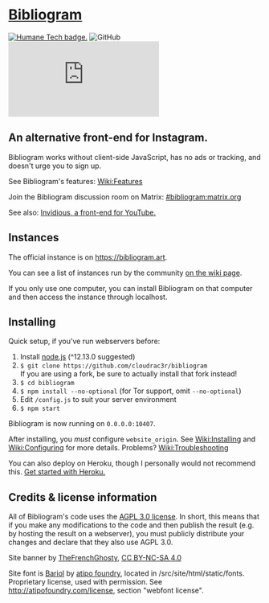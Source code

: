 # [Bibliogram](https://bibliogram.art)

[![Humane Tech badge.](https://raw.githubusercontent.com/cloudrac3r/bibliogram/master/art/humane-tech-badge.svg?sanitize=true)](https://github.com/humanetech-community/awesome-humane-tech#readme) ![GitHub](https://img.shields.io/github/license/cloudrac3r/bibliogram) [![Discussion on Matrix.](https://img.shields.io/matrix/bibliogram:matrix.org?label=%23bibliogram&logo=matrix)](https://matrix.to/#/#bibliogram:matrix.org)

## An alternative front-end for Instagram.

Bibliogram works without client-side JavaScript, has no ads or tracking, and doesn't urge you to sign up.

See Bibliogram's features: [Wiki:Features](https://github.com/cloudrac3r/bibliogram/wiki/Features)

Join the Bibliogram discussion room on Matrix: [#bibliogram:matrix.org](https://matrix.to/#/#bibliogram:matrix.org)

See also: [Invidious, a front-end for YouTube.](https://github.com/omarroth/invidious)

## Instances

The official instance is on https://bibliogram.art.

You can see a list of instances run by the community [on the wiki page](https://github.com/cloudrac3r/bibliogram/wiki/Instances).

If you only use one computer, you can install Bibliogram on that computer and then access the instance through localhost.

## Installing

Quick setup, if you've run webservers before:

1. Install [node.js](https://nodejs.org/en/) (^12.13.0 suggested)
1. `$ git clone https://github.com/cloudrac3r/bibliogram`  
If you are using a fork, be sure to actually install that fork instead!
1. `$ cd bibliogram`
1. `$ npm install --no-optional` (for Tor support, omit `--no-optional`)
1. Edit `/config.js` to suit your server environment
1. `$ npm start`

Bibliogram is now running on `0.0.0.0:10407`.

After installing, you _must_ configure `website_origin`. See [Wiki:Installing](https://github.com/cloudrac3r/bibliogram/wiki/Installing) and [Wiki:Configuring](https://github.com/cloudrac3r/bibliogram/wiki/Configuring) for more details. Problems? [Wiki:Troubleshooting](https://github.com/cloudrac3r/bibliogram/wiki/Troubleshooting)

You can also deploy on Heroku, though I personally would not recommend this. [Get started with Heroku.](https://heroku.com/deploy?template=https://github.com/cloudrac3r/bibliogram)

## Credits & license information

All of Bibliogram's code uses the [AGPL 3.0 license](https://choosealicense.com/licenses/agpl-3.0/). In short, this means that if you make any modifications to the code and then publish the result (e.g. by hosting the result on a webserver), you must publicly distribute your changes and declare that they also use AGPL 3.0.

Site banner by [TheFrenchGhosty](https://gitlab.com/TheFrenchGhosty), [CC BY-NC-SA 4.0](https://creativecommons.org/licenses/by-nc-sa/4.0/)

Site font is [Bariol](http://atipofoundry.com/fonts/bariol) by [atipo foundry](http://atipofoundry.com/), located in /src/site/html/static/fonts. Proprietary license, used with permission. See http://atipofoundry.com/license, section "webfont license".
